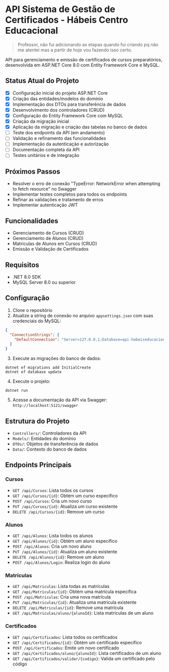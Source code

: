 # API Sistema de Gestão de Certificados - Hábeis Centro Educacional

> Professor, não fui adicionando as etapas quando fui criando pq não me atentei mas a partir de hoje vou fazendo isso certo.

API para gerenciamento e emissão de certificados de cursos preparatórios, desenvolvida em ASP.NET Core 8.0 com Entity Framework Core e MySQL.

## Status Atual do Projeto

- [x] Configuração inicial do projeto ASP.NET Core
- [x] Criação das entidades/modelos do domínio
- [x] Implementação dos DTOs para transferência de dados
- [x] Desenvolvimento dos controladores (CRUD)
- [x] Configuração do Entity Framework Core com MySQL
- [x] Criação da migração inicial
- [x] Aplicação da migração e criação das tabelas no banco de dados
- [ ] Teste dos endpoints da API (em andamento)
- [ ] Validação e refinamento das funcionalidades
- [ ] Implementação da autenticação e autorização
- [ ] Documentação completa da API
- [ ] Testes unitários e de integração

## Próximos Passos

- Resolver o erro de conexão "TypeError: NetworkError when attempting to fetch resource" no Swagger
- Implementar testes completos para todos os endpoints
- Refinar as validações e tratamento de erros
- Implementar autenticação JWT

## Funcionalidades

- Gerenciamento de Cursos (CRUD)
- Gerenciamento de Alunos (CRUD)
- Matrículas de Alunos em Cursos (CRUD)
- Emissão e Validação de Certificados

## Requisitos

- .NET 8.0 SDK
- MySQL Server 8.0 ou superior

## Configuração

1. Clone o repositório
2. Atualize a string de conexão no arquivo `appsettings.json` com suas credenciais do MySQL:
```json
{
  "ConnectionStrings": {
    "DefaultConnection": "Server=127.0.0.1;Database=api-habeiseducacional;User=root;Password=root;Port=3306;"
  }
}
```
3. Execute as migrações do banco de dados:

```
dotnet ef migrations add InitialCreate
dotnet ef database update
```

4. Execute o projeto:

```
dotnet run
```

5. Acesse a documentação da API via Swagger: `http://localhost:5121/swagger`

## Estrutura do Projeto

- `Controllers/`: Controladores da API
- `Models/`: Entidades do domínio
- `DTOs/`: Objetos de transferência de dados
- `Data/`: Contexto do banco de dados

## Endpoints Principais

### Cursos
- `GET /api/Cursos`: Lista todos os cursos
- `GET /api/Cursos/{id}`: Obtém um curso específico
- `POST /api/Cursos`: Cria um novo curso
- `PUT /api/Cursos/{id}`: Atualiza um curso existente
- `DELETE /api/Cursos/{id}`: Remove um curso

### Alunos
- `GET /api/Alunos`: Lista todos os alunos
- `GET /api/Alunos/{id}`: Obtém um aluno específico
- `POST /api/Alunos`: Cria um novo aluno
- `PUT /api/Alunos/{id}`: Atualiza um aluno existente
- `DELETE /api/Alunos/{id}`: Remove um aluno
- `POST /api/Alunos/Login`: Realiza login do aluno

### Matrículas
- `GET /api/Matriculas`: Lista todas as matrículas
- `GET /api/Matriculas/{id}`: Obtém uma matrícula específica
- `POST /api/Matriculas`: Cria uma nova matrícula
- `PUT /api/Matriculas/{id}`: Atualiza uma matrícula existente
- `DELETE /api/Matriculas/{id}`: Remove uma matrícula
- `GET /api/Matriculas/aluno/{alunoId}`: Lista matrículas de um aluno

### Certificados
- `GET /api/Certificados`: Lista todos os certificados
- `GET /api/Certificados/{id}`: Obtém um certificado específico
- `POST /api/Certificados`: Emite um novo certificado
- `GET /api/Certificados/aluno/{alunoId}`: Lista certificados de um aluno
- `GET /api/Certificados/validar/{codigo}`: Valida um certificado pelo código 